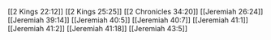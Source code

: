 [[2 Kings 22:12]]
[[2 Kings 25:25]]
[[2 Chronicles 34:20]]
[[Jeremiah 26:24]]
[[Jeremiah 39:14]]
[[Jeremiah 40:5]]
[[Jeremiah 40:7]]
[[Jeremiah 41:1]]
[[Jeremiah 41:2]]
[[Jeremiah 41:18]]
[[Jeremiah 43:5]]
